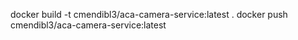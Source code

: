docker build -t cmendibl3/aca-camera-service:latest .
docker push cmendibl3/aca-camera-service:latest